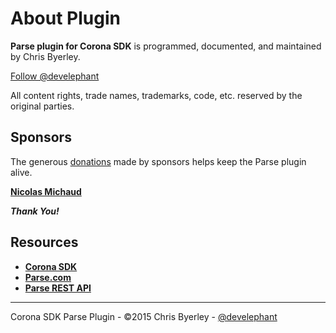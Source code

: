 # About Plugin

__Parse plugin for Corona SDK__ is programmed, documented, and maintained by Chris Byerley.

<a href="https://twitter.com/develephant" class="twitter-follow-button" data-show-count="true" data-size="large">Follow @develephant</a>
<script>!function(d,s,id){var js,fjs=d.getElementsByTagName(s)[0],p=/^http:/.test(d.location)?'http':'https';if(!d.getElementById(id)){js=d.createElement(s);js.id=id;js.src=p+'://platform.twitter.com/widgets.js';fjs.parentNode.insertBefore(js,fjs);}}(document, 'script', 'twitter-wjs');</script>

All content rights, trade names, trademarks, code, etc. reserved by the original parties.

## Sponsors

The generous [donations](https://www.paypal.com/cgi-bin/webscr?cmd=_s-xclick&hosted_button_id=JKKP3GMZ8SWW4) made by sponsors helps keep the Parse plugin alive.

__[Nicolas Michaud](mobeva.com)__

___Thank You!___

## Resources

* __[Corona SDK](http://coronalabs.com)__
* __[Parse.com](http://parse.com)__
* __[Parse REST API](https://www.parse.com/docs/rest/guide)__

---

Corona SDK Parse Plugin - &copy;2015 Chris Byerley - [@develephant](https://twitter.com/develephant)
